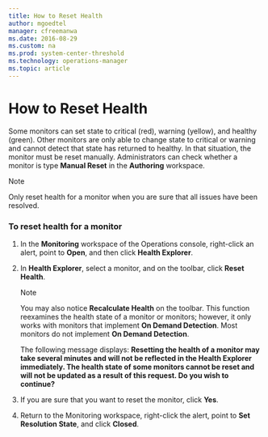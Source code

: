 ```yaml
---
title: How to Reset Health
author: mgoedtel
manager: cfreemanwa
ms.date: 2016-08-29
ms.custom: na
ms.prod: system-center-threshold
ms.technology: operations-manager
ms.topic: article
---
```


# How to Reset Health

Some monitors can set state to critical \(red\), warning \(yellow\), and healthy \(green\). Other monitors are only able to change state to critical or warning and cannot detect that state has returned to healthy. In that situation, the monitor must be reset manually. Administrators can check whether a monitor is type **Manual Reset** in the **Authoring** workspace.  
  
> [!NOTE]  
> Only reset health for a monitor when you are sure that all issues have been resolved.  
  
### To reset health for a monitor  
  
1.  In the **Monitoring** workspace of the Operations console, right\-click an alert, point to **Open**, and then click **Health Explorer**.  
  
2.  In **Health Explorer**, select a monitor, and on the toolbar, click **Reset Health**.  
  
    > [!NOTE]  
    > You may also notice **Recalculate Health** on the toolbar. This function reexamines the health state of a monitor or monitors; however, it only works with monitors that implement **On Demand Detection**. Most monitors do not implement **On Demand Detection**.  
  
    The following message displays: **Resetting the health of a monitor may take several minutes and will not be reflected in the Health Explorer immediately. The health state of some monitors cannot be reset and will not be updated as a result of this request. Do you wish to continue?**  
  
3.  If you are sure that you want to reset the monitor, click **Yes**.  
  
4.  Return to the Monitoring workspace, right\-click the alert, point to **Set Resolution State**, and click **Closed**.  
  
